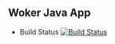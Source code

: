 ## Woker Java App



  * Build Status
  [![Build Status](http://34.70.49.82:8080/buildStatus/icon?job=instavote%2Fworker-build)](http://34.70.49.82:8080/job/instavote/job/worker-build/)
